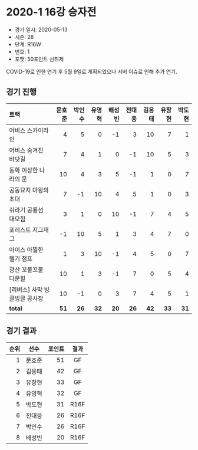 # 2020-1 16강 승자전

- 경기 일시: 2020-05-13
- 시즌: 28
- 단계: R16W
- 번호: 1
- 포맷: 50포인트 선취제



COVID-19로 인한 연기 후 5월 9일로 계획되었으나 서버 이슈로 인해 추가 연기.

## 경기 진행

| 트랙 | 문호준 | 박인수 | 유영혁 | 배성빈 | 전대웅 | 김응태 | 유창현 | 박도현 |
|:---|---:|---:|---:|---:|---:|---:|---:|---:|
| 어비스 스카이라인 | 4 | 5 | 0 | -1 | 3 | 10 | 7 | 1 |
| 어비스 숨겨진 바닷길 | 7 | 4 | 1 | 0 | -1 | 10 | 5 | 3 |
| 동화 이상한 나라의 문 | 10 | 4 | 3 | 5 | -1 | 1 | 0 | 7 |
| 공동묘지 마왕의 초대 | 7 | -1 | 10 | 4 | 5 | 1 | 0 | 3 |
| 쥐라기 공룡섬 대모험 | 3 | 1 | 0 | 10 | -1 | 7 | 4 | 5 |
| 포레스트 지그재그 | -1 | 10 | 5 | 1 | 3 | 4 | 7 | 0 |
| 아이스 아찔한 헬기 점프 | 1 | 3 | 10 | -1 | 4 | 5 | 0 | 7 |
| 광산 꼬불꼬불 다운힐 | 10 | 1 | 3 | -1 | 7 | 0 | 5 | 4 |
| [리버스] 사막 빙글빙글 공사장 | 10 | -1 | 0 | 3 | 7 | 4 | 5 | 1 |
| __total__ | __51__ | __26__ | __32__ | __20__ | __26__ | __42__ | __33__ | __31__ |




## 경기 결과

| 순위 | 선수 | 포인트 | 결과 |
|---:|:---:|---:|:---:|
| 1 | 문호준 | 51 | GF |
| 2 | 김응태 | 42 | GF |
| 3 | 유창현 | 33 | GF |
| 4 | 유영혁 | 32 | GF |
| 5 | 박도현 | 31 | R16F |
| 6 | 전대웅 | 26 | R16F |
| 7 | 박인수 | 26 | R16F |
| 8 | 배성빈 | 20 | R16F |

